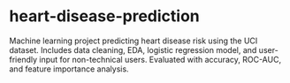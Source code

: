 # heart-disease-prediction
Machine learning project predicting heart disease risk using the UCI dataset. Includes data cleaning, EDA, logistic regression model, and user-friendly input for non-technical users. Evaluated with accuracy, ROC-AUC, and feature importance analysis.
